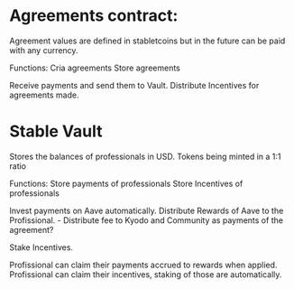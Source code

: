 # Agreements contract:
Agreement values are defined in stabletcoins but in the future can be paid with any currency.

Functions:
Cria agreements
Store agreements

Receive payments and send them to Vault.
Distribute Incentives for agreements made.

# Stable Vault
Stores the balances of professionals in USD.
Tokens being minted in a 1:1 ratio

Functions:
Store payments of professionals
Store Incentives of professionals

Invest payments on Aave automatically.
Distribute Rewards of Aave to the Profissional.
    - Distribute fee to Kyodo and Community as payments of the agreement?

Stake Incentives.

Profissional can claim their payments accrued to rewards when applied.
Profissional can claim their incentives, staking of those are automatically.